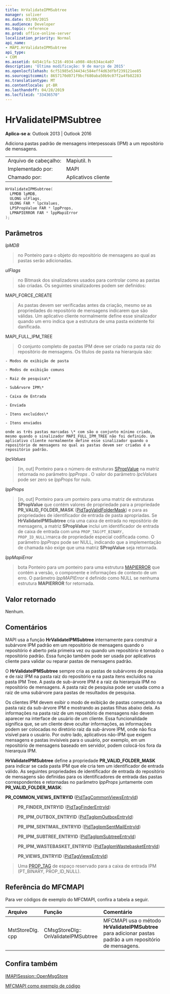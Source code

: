 ```yaml
---
title: HrValidateIPMSubtree
manager: soliver
ms.date: 03/09/2015
ms.audience: Developer
ms.topic: reference
ms.prod: office-online-server
localization_priority: Normal
api_name:
- MAPI.HrValidateIPMSubtree
api_type:
- COM
ms.assetid: 6454c1fa-5216-4934-a908-48c634ac4a07
description: 'Última modificação: 9 de março de 2015'
ms.openlocfilehash: 6cf51985e534434c584eff4d63dfbf239121ee85
ms.sourcegitcommit: 8657170d071f9bcf680aba50b9c07f2a4fb82283
ms.translationtype: MT
ms.contentlocale: pt-BR
ms.lasthandoff: 04/28/2019
ms.locfileid: "33436570"
---
```

# <a name="hrvalidateipmsubtree"></a>HrValidateIPMSubtree

  
  
**Aplica-se a**: Outlook 2013 | Outlook 2016 
  
Adiciona pastas padrão de mensagens interpessoais (IPM) a um repositório de mensagens. 
  
|||
|:-----|:-----|
|Arquivo de cabeçalho:  <br/> |Mapiutil. h  <br/> |
|Implementado por:  <br/> |MAPI  <br/> |
|Chamado por:  <br/> |Aplicativos cliente  <br/> |
   
```cpp
HrValidateIPMSubtree(
  LPMDB lpMDB,
  ULONG ulFlags,
  ULONG FAR * lpcValues,
  LPSPropValue FAR * lppProps,
  LPMAPIERROR FAR * lppMapiError
);
```

## <a name="parameters"></a>Parâmetros

 _lpMDB_
  
> no Ponteiro para o objeto do repositório de mensagens ao qual as pastas serão adicionadas. 
    
 _ulFlags_
  
> no Bitmask dos sinalizadores usados para controlar como as pastas são criadas. Os seguintes sinalizadores podem ser definidos:
    
MAPI_FORCE_CREATE 
  
> As pastas devem ser verificadas antes da criação, mesmo se as propriedades do repositório de mensagens indicarem que são válidas. Um aplicativo cliente normalmente define esse sinalizador quando um erro indica que a estrutura de uma pasta existente foi danificada. 
    
MAPI_FULL_IPM_TREE 
  
> O conjunto completo de pastas IPM deve ser criado na pasta raiz do repositório de mensagens. Os títulos de pasta na hierarquia são:
    
    - Modos de exibição de pasta
    
    - Modos de exibição comuns
    
    - Raiz de pesquisa\*
    
    - SubÁrvore IPM\*
    
    - Caixa de Entrada
    
    - Enviada
    
    - Itens excluídos\*
    
    - Itens enviados
    
    onde as três pastas marcadas \* com são o conjunto mínimo criado, mesmo quando o sinalizador MAPI_FULL_IPM_TREE não foi definido. Um aplicativo cliente normalmente define esse sinalizador quando o repositório de mensagens no qual as pastas devem ser criadas é o repositório padrão.
    
 _lpcValues_
  
> [in, out] Ponteiro para o número de estruturas [SPropValue](spropvalue.md) na matriz retornada no parâmetro _lppProps_ . O valor do parâmetro _lpcValues_ pode ser zero se _lppProps_ for nulo. 
    
 _lppProps_
  
> [in, out] Ponteiro para um ponteiro para uma matriz de estruturas **SPropValue** que contém valores de propriedade para a propriedade **PR_VALID_FOLDER_MASK** ([PidTagValidFolderMask](pidtagvalidfoldermask-canonical-property.md)) e para as propriedades de identificador de entrada de pasta apropriadas. Se **HrValidateIPMSubtree** cria uma caixa de entrada no repositório de mensagens, a matriz **SPropValue** inclui um identificador de entrada de caixa de entrada com uma `PROP_TAG(PT_BINARY, PROP_ID_NULL)`marca de propriedade especial codificada como. O parâmetro _lppProps_ pode ser NULL, indicando que a implementação de chamada não exige que uma matriz **SPropValue** seja retornada. 
    
 _lppMapiError_
  
> bota Ponteiro para um ponteiro para uma estrutura [MAPIERROR](mapierror.md) que contém a versão, o componente e informações de contexto de um erro. O parâmetro _lppMAPIError_ é definido como NULL se nenhuma estrutura **MAPIERROR** for retornada. 
    
## <a name="return-value"></a>Valor retornado

Nenhum.
  
## <a name="remarks"></a>Comentários

MAPI usa a função **HrValidateIPMSubtree** internamente para construir a subárvore IPM padrão em um repositório de mensagens quando o repositório é aberto pela primeira vez ou quando um repositório é tornado o repositório padrão. Essa função também pode ser usada por aplicativos cliente para validar ou reparar pastas de mensagens padrão. 
  
 O **HrValidateIPMSubtree** sempre cria as pastas de subárvores de pesquisa e de raiz IPM na pasta raiz do repositório e na pasta itens excluídos na pasta IPM Tree. A pasta de sub-árvore IPM é a raiz da hierarquia IPM no repositório de mensagens. A pasta raiz de pesquisa pode ser usada como a raiz de uma subárvore para pastas de resultados de pesquisa. 
  
Os clientes IPM devem exibir o modo de exibição de pastas começando na pasta raiz da sub-árvore IPM e mostrando as pastas filhas abaixo dela. As informações na pasta raiz de um repositório de mensagens não devem aparecer na interface de usuário de um cliente. Essa funcionalidade significa que, se um cliente deve ocultar informações, as informações podem ser colocadas no diretório raiz da sub-árvore IPM, onde não fica visível para o usuário. Por outro lado, aplicativos não-IPM que exigem mensagens e pastas invisíveis para o usuário, por exemplo, em um repositório de mensagens baseado em servidor, podem colocá-los fora da hierarquia IPM. 
  
 **HrValidateIPMSubtree** define a propriedade **PR_VALID_FOLDER_MASK** para indicar se cada pasta IPM que ele cria tem um identificador de entrada válido. As seguintes propriedades de identificador de entrada do repositório de mensagens são definidas para os identificadores de entrada das pastas correspondentes e retornadas no parâmetro _lppProps_ juntamente com **PR_VALID_FOLDER_MASK**: 
  
 **PR_COMMON_VIEWS_ENTRYID** ([PidTagCommonViewsEntryId](pidtagcommonviewsentryid-canonical-property.md))
  
> **PR_FINDER_ENTRYID** ([PidTagFinderEntryId](pidtagfinderentryid-canonical-property.md))
  
> **PR_IPM_OUTBOX_ENTRYID** ([PidTagIpmOutboxEntryId](pidtagipmoutboxentryid-canonical-property.md))
  
> **PR_IPM_SENTMAIL_ENTRYID** ([PidTagIpmSentMailEntryId](pidtagipmsentmailentryid-canonical-property.md))
  
> **PR_IPM_SUBTREE_ENTRYID** ([PidTagIpmSubtreeEntryId](pidtagipmsubtreeentryid-canonical-property.md))
  
> **PR_IPM_WASTEBASKET_ENTRYID** ([PidTagIpmWastebasketEntryId](pidtagipmwastebasketentryid-canonical-property.md))
  
> **PR_VIEWS_ENTRYID** ([PidTagViewsEntryId](pidtagviewsentryid-canonical-property.md))
  
> Uma [PROP_TAG](prop_tag.md) de espaço reservado para a caixa de entrada IPM (PT_BINARY, PROP_ID_NULL). 
    
## <a name="mfcmapi-reference"></a>Referência do MFCMAPI

Para ver códigos de exemplo do MFCMAPI, confira a tabela a seguir.
  
|**Arquivo**|**Função**|**Comentário**|
|:-----|:-----|:-----|
|MstStoreDlg. cpp  <br/> |CMsgStoreDlg:: OnValidateIPMSubtree  <br/> |MFCMAPI usa o método **HrValidateIPMSubtree** para adicionar pastas padrão a um repositório de mensagens.  <br/> |
   
## <a name="see-also"></a>Confira também



[IMAPISession::OpenMsgStore](imapisession-openmsgstore.md)


[MFCMAPI como exemplo de código](mfcmapi-as-a-code-sample.md)

